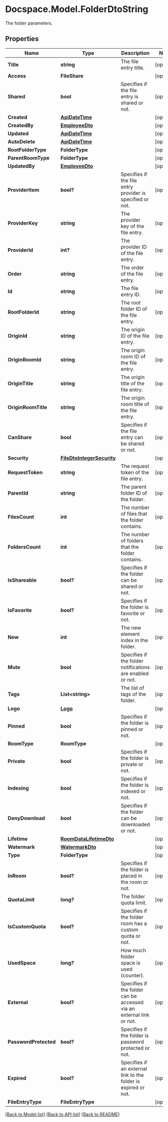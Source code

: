 # Docspace.Model.FolderDtoString
The folder parameters.

## Properties

Name | Type | Description | Notes
------------ | ------------- | ------------- | -------------
**Title** | **string** | The file entry title. | [optional] 
**Access** | **FileShare** |  | [optional] 
**Shared** | **bool** | Specifies if the file entry is shared or not. | [optional] 
**Created** | [**ApiDateTime**](ApiDateTime.md) |  | [optional] 
**CreatedBy** | [**EmployeeDto**](EmployeeDto.md) |  | [optional] 
**Updated** | [**ApiDateTime**](ApiDateTime.md) |  | [optional] 
**AutoDelete** | [**ApiDateTime**](ApiDateTime.md) |  | [optional] 
**RootFolderType** | **FolderType** |  | [optional] 
**ParentRoomType** | **FolderType** |  | [optional] 
**UpdatedBy** | [**EmployeeDto**](EmployeeDto.md) |  | [optional] 
**ProviderItem** | **bool?** | Specifies if the file entry provider is specified or not. | [optional] 
**ProviderKey** | **string** | The provider key of the file entry. | [optional] 
**ProviderId** | **int?** | The provider ID of the file entry. | [optional] 
**Order** | **string** | The order of the file entry. | [optional] 
**Id** | **string** | The file entry ID. | [optional] 
**RootFolderId** | **string** | The root folder ID of the file entry. | [optional] 
**OriginId** | **string** | The origin ID of the file entry. | [optional] 
**OriginRoomId** | **string** | The origin room ID of the file entry. | [optional] 
**OriginTitle** | **string** | The origin title of the file entry. | [optional] 
**OriginRoomTitle** | **string** | The origin room title of the file entry. | [optional] 
**CanShare** | **bool** | Specifies if the file entry can be shared or not. | [optional] 
**Security** | [**FileDtoIntegerSecurity**](FileDtoIntegerSecurity.md) |  | [optional] 
**RequestToken** | **string** | The request token of the file entry. | [optional] 
**ParentId** | **string** | The parent folder ID of the folder. | [optional] 
**FilesCount** | **int** | The number of files that the folder contains. | [optional] 
**FoldersCount** | **int** | The number of folders that the folder contains. | [optional] 
**IsShareable** | **bool?** | Specifies if the folder can be shared or not. | [optional] 
**IsFavorite** | **bool?** | Specifies if the folder is favorite or not. | [optional] 
**New** | **int** | The new element index in the folder. | [optional] 
**Mute** | **bool** | Specifies if the folder notifications are enabled or not. | [optional] 
**Tags** | **List&lt;string&gt;** | The list of tags of the folder. | [optional] 
**Logo** | [**Logo**](Logo.md) |  | [optional] 
**Pinned** | **bool** | Specifies if the folder is pinned or not. | [optional] 
**RoomType** | **RoomType** |  | [optional] 
**Private** | **bool** | Specifies if the folder is private or not. | [optional] 
**Indexing** | **bool** | Specifies if the folder is indexed or not. | [optional] 
**DenyDownload** | **bool** | Specifies if the folder can be downloaded or not. | [optional] 
**Lifetime** | [**RoomDataLifetimeDto**](RoomDataLifetimeDto.md) |  | [optional] 
**Watermark** | [**WatermarkDto**](WatermarkDto.md) |  | [optional] 
**Type** | **FolderType** |  | [optional] 
**InRoom** | **bool?** | Specifies if the folder is placed in the room or not. | [optional] 
**QuotaLimit** | **long?** | The folder quota limit. | [optional] 
**IsCustomQuota** | **bool?** | Specifies if the folder room has a custom quota or not. | [optional] 
**UsedSpace** | **long?** | How much folder space is used (counter). | [optional] 
**External** | **bool?** | Specifies if the folder can be accessed via an external link or not. | [optional] 
**PasswordProtected** | **bool?** | Specifies if the folder is password protected or not. | [optional] 
**Expired** | **bool?** | Specifies if an external link to the folder is expired or not. | [optional] 
**FileEntryType** | **FileEntryType** |  | [optional] 

[[Back to Model list]](../README.md#documentation-for-models) [[Back to API list]](../README.md#documentation-for-api-endpoints) [[Back to README]](../README.md)


